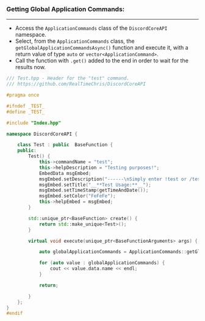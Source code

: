 
### **Getting Global Application Commands:**
---
- Access the `ApplicationCommands` class of the `DiscordCoreAPI` namespace.
- Select, from the `ApplicationCommands` class, the `getGlobalApplicationCommandsAsync()` function and execute it, with a return value of type `auto` or `vector<ApplicationCommand>`.
- Call the function with `.get()` added to the end in order to wait for the results now.

```cpp
/// Test.hpp - Header for the "test" command.
/// https://github.com/RealTimeChris/DiscordCoreAPI

#pragma once

#ifndef _TEST_
#define _TEST_

#include "Index.hpp"

namespace DiscordCoreAPI {

	class Test : public  BaseFunction {
	public:
		Test() {
			this->commandName = "test";
			this->helpDescription = "Testing purposes!";
			EmbedData msgEmbed;
			msgEmbed.setDescription("------\nSimply enter !test or /test!\n------");
			msgEmbed.setTitle("__**Test Usage:**__");
			msgEmbed.setTimeStamp(getTimeAndDate());
			msgEmbed.setColor("FeFeFe");
			this->helpEmbed = msgEmbed;
		}

		std::unique_ptr<BaseFunction> create() {
			return std::make_unique<Test>();
		}

		virtual void execute(unique_ptr<BaseFunctionArguments> args) {

			auto globalApplicationCommands = ApplicationCommands::getGlobalApplicationCommandsAsync().get();

			for (auto value : globalApplicationCommands) {
				cout << value.data.name << endl;
			}

			return;

		}
	};
}
#endif
```
